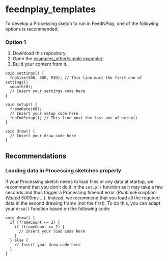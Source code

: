 # feednplay_templates

To develop a Processing sketch to run in FeedNPlay, one of the following options is recommended:

### Option 1

1. Download this repository;
2. Open the [examples_other/simple example/](/examples_other/basic_sketch);
3. Build your content from it.

```processing
void settings() {
  fnpSize(500, 500, P2D); // This line must the first one of settings()
  smooth(8);
  // Insert your settings code here
}

void setup() {
  frameRate(60);
  // Insert your setup code here
  fnpEndSetup(); // This line must the last one of setup()
}

void draw() {
  // Insert your draw code here
}
```

## Recommendations

### Loading data in Processing sketches properly

If your Processing sketch needs to load files or any data at startup, we recommend that you don't do it in the `setup()` function as it may take a few seconds and thus trigger a Processing timeout error (_RuntimeException: Waited 5000ms …_). Instead, we recommend that you load all the required data in the second drawing frame (not the first). To do this, you can adapt your `draw()` function based on the following code:

```processing
void draw() {
  if (frameCount <= 2) {
    if (frameCount == 2) {
      // Insert your load code here
    }
  } else {
    // Insert your draw code here
  }
}
```
